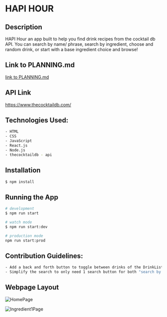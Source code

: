 # HAPI HOUR

## Description

HAPI Hour an app built to help you find drink recipes from the cocktail db API. You can search by name/ phrase, search by ingredient, choose and random drink, or start with a base ingredient choice and browse!

## Link to PLANNING.md

[link to PLANNING.md](PLANNING.md)


## API Link

https://www.thecocktaildb.com/


## Technologies Used:

```bash
- HTML
- CSS
- JavaScript
- React.js
- Node.js
- thecocktaildb - api
```

## Installation

```bash
$ npm install
```

## Running the App

```bash
# development
$ npm run start

# watch mode
$ npm run start:dev

# production mode
npm run start:prod
```

## Contribution Guidelines:

```bash
- Add a back and forth button to toggle between drinks of the DrinkList.js from the DrinkDetails.js component.
- Simplify the search to only need 1 search button for both "search by name" and "search by ingredient".
```

## Webpage Layout


![HomePage](https://imgur.com/92QUhLv.jpg)



![Ingredient1Page](https://imgur.com/vnMgG80.jpg)


<!-- 
![DrinkListPage](https://imgur.com/.jpg)



![DrinkDetailsPage](https://imgur.com/.jpg) -->


